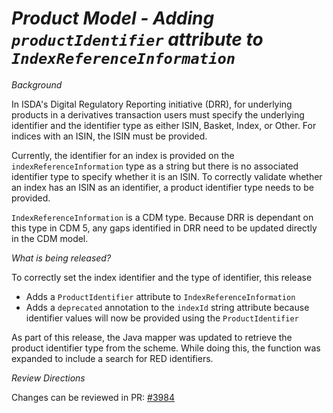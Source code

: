 # *Product Model - Adding `productIdentifier` attribute to `IndexReferenceInformation`*

_Background_

In ISDA's Digital Regulatory Reporting initiative (DRR), for underlying products in a derivatives transaction users must specify the underlying identifier and the identifier type as either ISIN, Basket, Index, or Other. For indices with an ISIN, the ISIN must be provided.

Currently, the identifier for an index is provided on the `indexReferenceInformation` type as a string but there is no associated identifier type to specify whether it is an ISIN. To correctly validate whether an index has an ISIN as an identifier, a product identifier type needs to be provided.

`IndexReferenceInformation` is a CDM type. Because DRR is dependant on this type in CDM 5, any gaps identified in DRR need to be updated directly in the CDM model.

_What is being released?_

To correctly set the index identifier and the type of identifier, this release
- Adds a `ProductIdentifier` attribute to `IndexReferenceInformation`
- Adds a `deprecated` annotation to the `indexId` string attribute because identifier values will now be provided using the `ProductIdentifier`

As part of this release, the Java mapper was updated to retrieve the product identifier type from the scheme. While doing this, the function was expanded to include a search for RED identifiers.

_Review Directions_

Changes can be reviewed in PR: [#3984](https://github.com/finos/common-domain-model/pull/3984)

